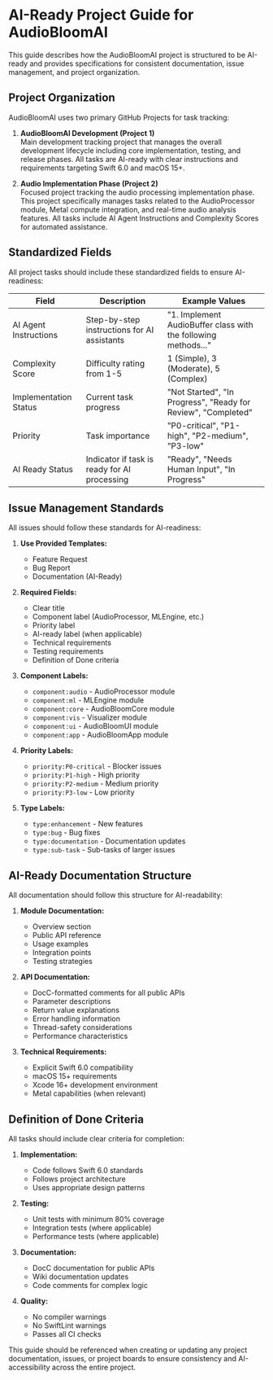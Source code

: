 # AI-Ready Project Guide for AudioBloomAI

This guide describes how the AudioBloomAI project is structured to be AI-ready and provides specifications for consistent documentation, issue management, and project organization.

## Project Organization

AudioBloomAI uses two primary GitHub Projects for task tracking:

1. **AudioBloomAI Development (Project 1)**  
   Main development tracking project that manages the overall development lifecycle including core implementation, testing, and release phases. All tasks are AI-ready with clear instructions and requirements targeting Swift 6.0 and macOS 15+.

2. **Audio Implementation Phase (Project 2)**  
   Focused project tracking the audio processing implementation phase. This project specifically manages tasks related to the AudioProcessor module, Metal compute integration, and real-time audio analysis features. All tasks include AI Agent Instructions and Complexity Scores for automated assistance.

## Standardized Fields

All project tasks should include these standardized fields to ensure AI-readiness:

| Field | Description | Example Values |
|-------|-------------|----------------|
| AI Agent Instructions | Step-by-step instructions for AI assistants | "1. Implement AudioBuffer class with the following methods..." |
| Complexity Score | Difficulty rating from 1-5 | 1 (Simple), 3 (Moderate), 5 (Complex) |
| Implementation Status | Current task progress | "Not Started", "In Progress", "Ready for Review", "Completed" |
| Priority | Task importance | "P0-critical", "P1-high", "P2-medium", "P3-low" |
| AI Ready Status | Indicator if task is ready for AI processing | "Ready", "Needs Human Input", "In Progress" |

## Issue Management Standards

All issues should follow these standards for AI-readiness:

1. **Use Provided Templates:**
   - Feature Request
   - Bug Report
   - Documentation (AI-Ready)

2. **Required Fields:**
   - Clear title
   - Component label (AudioProcessor, MLEngine, etc.)
   - Priority label
   - AI-ready label (when applicable)
   - Technical requirements
   - Testing requirements
   - Definition of Done criteria

3. **Component Labels:**
   - `component:audio` - AudioProcessor module
   - `component:ml` - MLEngine module
   - `component:core` - AudioBloomCore module
   - `component:vis` - Visualizer module
   - `component:ui` - AudioBloomUI module
   - `component:app` - AudioBloomApp module

4. **Priority Labels:**
   - `priority:P0-critical` - Blocker issues
   - `priority:P1-high` - High priority
   - `priority:P2-medium` - Medium priority
   - `priority:P3-low` - Low priority

5. **Type Labels:**
   - `type:enhancement` - New features
   - `type:bug` - Bug fixes
   - `type:documentation` - Documentation updates
   - `type:sub-task` - Sub-tasks of larger issues

## AI-Ready Documentation Structure

All documentation should follow this structure for AI-readability:

1. **Module Documentation:**
   - Overview section
   - Public API reference
   - Usage examples
   - Integration points
   - Testing strategies

2. **API Documentation:**
   - DocC-formatted comments for all public APIs
   - Parameter descriptions
   - Return value explanations
   - Error handling information
   - Thread-safety considerations
   - Performance characteristics

3. **Technical Requirements:**
   - Explicit Swift 6.0 compatibility
   - macOS 15+ requirements
   - Xcode 16+ development environment
   - Metal capabilities (when relevant)

## Definition of Done Criteria

All tasks should include clear criteria for completion:

1. **Implementation:**
   - Code follows Swift 6.0 standards
   - Follows project architecture
   - Uses appropriate design patterns

2. **Testing:**
   - Unit tests with minimum 80% coverage
   - Integration tests (where applicable)
   - Performance tests (where applicable)

3. **Documentation:**
   - DocC documentation for public APIs
   - Wiki documentation updates
   - Code comments for complex logic

4. **Quality:**
   - No compiler warnings
   - No SwiftLint warnings
   - Passes all CI checks

This guide should be referenced when creating or updating any project documentation, issues, or project boards to ensure consistency and AI-accessibility across the entire project.

